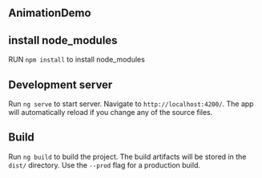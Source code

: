 ## AnimationDemo

## install node_modules
RUN `npm install` to install node_modules

## Development server
Run `ng serve` to start server. Navigate to `http://localhost:4200/`. The app will automatically reload if you change any of the source files.

## Build
Run `ng build` to build the project. The build artifacts will be stored in the `dist/` directory. Use the `--prod` flag for a production build.

